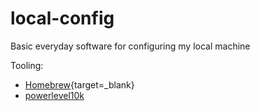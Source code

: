 # local-config
Basic everyday software for configuring my local machine

Tooling:
- [Homebrew](https://brew.sh/){target=\_blank}
- [powerlevel10k](https://github.com/romkatv/powerlevel10k)
